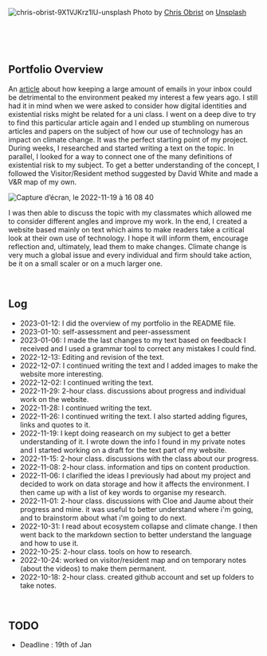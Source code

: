 ![chris-obrist-9X1VJKrz1lU-unsplash](https://user-images.githubusercontent.com/116093725/212178483-fb6466d6-15c6-4c36-9b0a-6fa0027b0eaf.jpg)
Photo by <a href="https://unsplash.com/@chrisobrist81?utm_source=unsplash&utm_medium=referral&utm_content=creditCopyText">Chris Obrist</a> on <a href="https://unsplash.com/fr/s/photos/%C3%A9lectronique?utm_source=unsplash&utm_medium=referral&utm_content=creditCopyText">Unsplash</a>
  
<br>
<br>
<br>


## Portfolio Overview

An [article](https://www.euronews.com/green/2020/04/22/sending-one-less-email-a-day-could-help-reduce-the-carbon-footprint-of-your-inbox) about how keeping a large amount of emails in your inbox could be detrimental to the environment peaked my interest a few years ago. I still had it in mind when we were asked to consider how digital identities and existential risks might be related for a uni class. I went on a deep dive to try to find this particular article again and I ended up stumbling on numerous articles and papers on the subject of how our use of technology has an impact on climate change. It was the perfect starting point of my project. During weeks, I researched and started writing a text on the topic. In parallel, I looked for a way to connect one of the many definitions of existential risk to my subject. To get a better understanding of the concept, I followed the Visitor/Resident method suggested by David White and made a V&R map of my own. 

![Capture d’écran, le 2022-11-19 à 16 08 40](https://user-images.githubusercontent.com/116093725/212174909-dff16e83-18fa-471a-9afb-d1b4128e00e2.png)

I was then able to discuss the topic with my classmates which allowed me to consider different angles and improve my work. In the end, I created a website based mainly on text which aims to make readers take a critical look at their own use of technology. I hope it will inform them, encourage reflection and, ultimately, lead them to make changes. Climate change is very much a global issue and every individual and firm should take action, be it on a small scaler or on a much larger one. 


<br>

## Log

- 2023-01-12: I did the overview of my portfolio in the README file.
- 2023-01-10: self-assessment and peer-assessment
- 2023-01-06: I made the last changes to my text based on feedback I received and I used a grammar tool to correct any mistakes I could find.
- 2022-12-13: Editing and revision of the text.
- 2022-12-07: I continued writing the text and I added images to make the website more interesting.
- 2022-12-02: I continued writing the text.
- 2022-11-29: 2-hour class. discussions about progress and individual work on the website.
- 2022-11-28: I continued writing the text. 
- 2022-11-26: I continued writing the text. I also started adding figures, links and quotes to it. 
- 2022-11-19: I kept doing reasearch on my subject to get a better understanding of it. I wrote down the info I found in my private notes and I started working on a draft for the text part of my website.
- 2022-11-15: 2-hour class. discussions with the class about our progress.
- 2022-11-08: 2-hour class. information and tips on content production.
- 2022-11-06: I clarified the ideas I previously had about my project and decided to work on data storage and how it affects the environment. I then came up with a list of key words to organise my research.
- 2022-11-01: 2-hour class. discussions with Cloe and Jaume about their progress and mine. it was useful to better understand where i'm going, and to brainstorm about what i'm going to do next. 
- 2022-10-31: I read about ecosystem collapse and climate change. I then went back to the markdown section to better understand the language and how to use it.
- 2022-10-25: 2-hour class. tools on how to research.
- 2022-10-24: worked on visitor/resident map and on temporary notes (about the videos) to make them permanent.
- 2022-10-18: 2-hour class. created github account and set up folders to take notes.



<br>

## TODO
- Deadline : 19th of Jan
